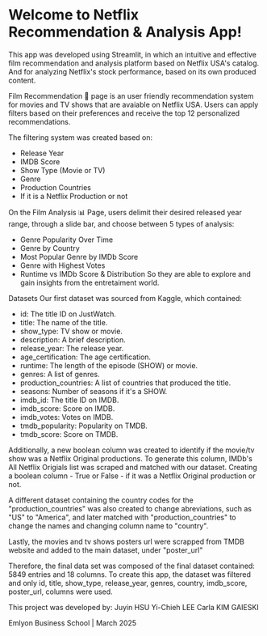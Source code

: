 # Welcome to Netflix Recommendation & Analysis App!
This app was developed using Streamlit, in which an intuitive and effective film recommendation and analysis platform based on Netflix USA's catalog.
And for analyzing Netflix's stock performance, based on its own produced content.

Film Recommendation 🎥 page is an user friendly recommendation system for movies and TV shows that are avaiable on Netflix USA. Users can apply filters based on their preferences and receive the top 12 personalized recommendations.

The filtering system was created based on:
- Release Year
- IMDB Score
- Show Type (Movie or TV)
- Genre
- Production Countries
- If it is a Netflix Production or not
  
On the Film Analysis 📊 Page, users delimit their desired released year range, through a slide bar, and choose between 5 types of analysis:
- Genre Popularity Over Time
- Genre by Country
- Most Popular Genre by IMDb Score
- Genre with Highest Votes
- Runtime vs IMDb Score & Distribution
So they are able to explore and gain insights from the entretaiment world.

Datasets
Our first dataset was sourced from Kaggle, which contained:

- id: The title ID on JustWatch.
- title: The name of the title.
- show_type: TV show or movie.
- description: A brief description.
- release_year: The release year.
- age_certification: The age certification.
- runtime: The length of the episode (SHOW) or movie.
- genres: A list of genres.
- production_countries: A list of countries that produced the title.
- seasons: Number of seasons if it's a SHOW.
- imdb_id: The title ID on IMDB.
- imdb_score: Score on IMDB.
- imdb_votes: Votes on IMDB.
- tmdb_popularity: Popularity on TMDB.
- tmdb_score: Score on TMDB.
  
Additionally, a new boolean column was created to identify if the movie/tv show was a Netflix Original productions. To generate this column, IMDb's All Netflix Origials list was scraped and matched with our dataset. Creating a boolean column - True or False - if it was a Netflix Original production or not.

A different dataset containing the country codes for the "production_countries" was also created to change abreviations, such as "US" to "America", and later matched with "production_countries" to change the names and changing column name to "country".

Lastly, the movies and tv shows posters url were scrapped from TMDB website and added to the main dataset, under "poster_url"

Therefore, the final data set was composed of the final dataset contained: 5849 entries and 18 columns. To create this app, the dataset was filtered and only id, title, show_type, release_year, genres, country, imdb_score, poster_url, columns were used.

This project was developed by:
Juyin HSU
Yi-Chieh LEE
Carla KIM GAIESKI

Emlyon Business School | March 2025
